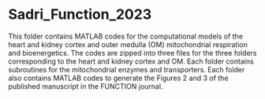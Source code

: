 # Sadri_Function_2023
This folder contains MATLAB codes for the computational models of the heart and kidney
cortex and outer medulla (OM) mitochondrial respiration and bioenergetics. The codes are
zipped into three files for the three folders corresponding to the heart and kidney cortex
and OM. Each folder contains subroutines for the mitochondrial enzymes and transporters.
Each folder also contains MATLAB codes to generate the Figures 2 and 3 of the published
manuscript in the FUNCTION journal.
